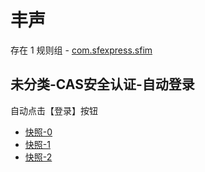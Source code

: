 # 丰声

存在 1 规则组 - [com.sfexpress.sfim](/src/apps/com.sfexpress.sfim.ts)

## 未分类-CAS安全认证-自动登录

自动点击【登录】按钮

- [快照-0](https://i.gkd.li/i/12745239)
- [快照-1](https://i.gkd.li/i/12745240)
- [快照-2](https://i.gkd.li/i/12745241)

